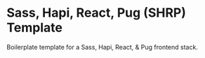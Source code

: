 # Sass, Hapi, React, Pug (SHRP) Template

Boilerplate template for a Sass, Hapi, React, & Pug frontend stack.
